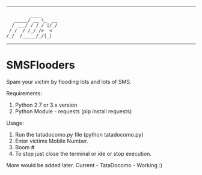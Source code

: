 ___ _ _ __ ___ ________

             ____      
       _____/ __ \_  __
      / ___/ / / / |/_/
     / /  / /_/ />  <  
    /_/  /_____/_/|_|  


____ _ _ __ ___ ________


# SMSFlooders
Spam your victim by flooding lots and lots of SMS.

Requirements:
  1. Python 2.7 or 3.x version
  2. Python Module - requests (pip install requests)
  
Usage:
  1. Run the tatadocomo.py file (python tatadocomo.py)
  2. Enter victims Mobile Number.
  3. Boom #
  4. To stop just close the terminal or ide or stop execution.
  
More would be added later. 
Current - TataDocomo - Working :) 

